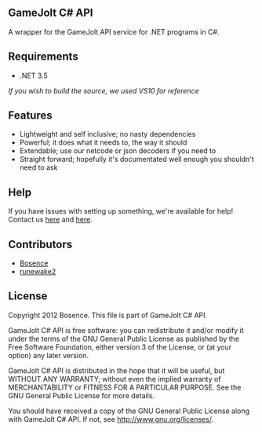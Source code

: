 ## GameJolt C# API
A wrapper for the GameJolt API service for .NET programs in C#.

## Requirements
* .NET 3.5 

*If you wish to build the source, we used VS10 for reference*

## Features
* Lightweight and self inclusive; no nasty dependencies
* Powerful; it does what it needs to, the way it should
* Extendable; use our netcode or json decoders if you need to
* Straight forward; hopefully it's documentated well enough you shouldn't need to ask

## Help
If you have issues with setting up something, we're available for help! Contact us [here](#) and [here](#).

## Contributors
* [Bosence](https://github.com/Bosence)
* [runewake2](https://github.com/runewake2)

## License
Copyright 2012 Bosence. This file is part of GameJolt C# API.

GameJolt C# API is free software: you can redistribute it and/or modify it under the terms of the GNU General Public License as published by the Free Software Foundation, either version 3 of the License, or (at your option) any later version.

GameJolt C# API is distributed in the hope that it will be useful, but WITHOUT ANY WARRANTY; without even the implied warranty of MERCHANTABILITY or FITNESS FOR A PARTICULAR PURPOSE. See the GNU General Public License for more details.

You should have received a copy of the GNU General Public License along with GameJolt C# API. If not, see http://www.gnu.org/licenses/.

